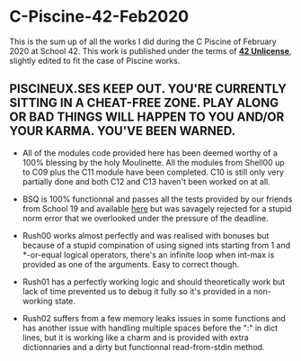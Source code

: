 # C-Piscine-42-Feb2020

This is the sum up of all the works I did during the C Piscine of February 2020 at School 42.
This work is published under the terms of **[42 Unlicense](https://github.com/gcamerli/42unlicense)**, slightly edited to fit the case of Piscine works.

## __PISCINEUX.SES KEEP OUT. YOU'RE CURRENTLY SITTING IN A CHEAT-FREE ZONE. PLAY ALONG OR BAD THINGS WILL HAPPEN TO YOU AND/OR YOUR KARMA. YOU'VE BEEN WARNED.__

* All of the modules code provided here has been deemed worthy of a 100% blessing by the holy Moulinette. All the modules from Shell00 up to C09 plus the C11 module have been completed. C10 is still only very partially done and both C12 and C13 haven't been worked on at all.

* BSQ is 100% functionnal and passes all the tests provided by our friends from School 19 and available [here](https://github.com/YuuK10/BSQ-tests) but was savagely rejected for a stupid norm error that we overlooked under the pressure of the deadline.

* Rush00 works almost perfectly and was realised with bonuses but because of a stupid compination of using signed ints starting from 1 and *-or-equal logical operators, there's an infinite loop when int-max is provided as one of the arguments. Easy to correct though.

* Rush01 has a perfectly working logic and should theoretically work but lack of time prevented us to debug it fully so it's provided in a non-working state.

* Rush02 suffers from a few memory leaks issues in some functions and has another issue with handling multiple spaces before the ":" in dict lines, but it is working like a charm and is provided with extra dictionnaries and a dirty but functionnal read-from-stdin method.
